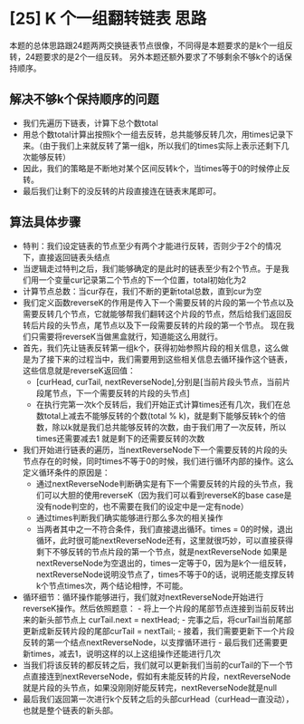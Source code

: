 # [25] K 个一组翻转链表 思路

本题的总体思路跟24题两两交换链表节点很像，不同得是本题要求的是k个一组反转，24题要求的是2个一组反转。
另外本题还额外要求了不够剩余不够k个的话保持顺序。

## 解决不够k个保持顺序的问题

- 我们先遍历下链表，计算下总个数total
- 用总个数total计算出按照k个一组去反转，总共能够反转几次，用times记录下来。（由于我们上来就反转了第一组k，所以我们的times实际上表示还剩下几次能够反转）
- 因此，我们的策略是不断地对某个区间反转k个，当times等于0的时候停止反转。
- 最后我们让剩下的没反转的片段直接连在链表末尾即可。

## 算法具体步骤

- 特判：我们设定链表的节点至少有两个才能进行反转，否则少于2个的情况下，直接返回链表头结点
- 当逻辑走过特判之后，我们能够确定的是此时的链表至少有2个节点。于是我们用一个变量cur记录第二个节点的下一个位置，total初始化为2
- 计算节点总数：当cur存在，我们不断的更新total总数，直到cur为空
- 我们定义函数reverseK的作用是传入下一个需要反转的片段的第一个节点以及需要反转几个节点，它就能够帮我们翻转这个片段的节点，然后给我们返回反转后片段的头节点，尾节点以及下一段需要反转的片段的第一个节点。
       现在我们只需要将reverseK当做黑盒就行，知道能这么用就行。
- 首先，我们先让链表反转第一组k个，获得初始参照片段的相关信息，这么做是为了接下来的过程当中，我们需要用到这些相关信息去循环操作这个链表，这些信息就是reverseK返回值：
  - [curHead, curTail, nextReverseNode],分别是[当前片段头节点，当前片段尾节点，下一个需要反转的片段的头节点]
  - 在执行完第一次k个反转后，我们开始正式计算times还有几次，我们在总数total上减去不能够反转的个数(total % k)，就是剩下能够反转k个的倍数，除以k就是我们总共能够反转的次数，由于我们用了一次反转，所以times还需要减去1
         就是剩下的还需要反转的次数
- 我们开始进行链表的遍历，当nextReverseNode下一个需要反转的片段的头节点存在的时候，同时times不等于0的时候，我们进行循环内部的操作。这么定义循环条件的原因是：
  - 通过nextReverseNode判断确实是有下一个需要反转的片段的头节点，我们可以大胆的使用reverseK（因为我们可以看到reverseK的base case是没有node判空的，也不需要在我们的设定中是一定有node）
  - 通过times判断我们确实能够进行那么多次的相关操作
  - 当两者其中之一不符合条件，我们直接退出循环。times = 0的时候，退出循环，此时很可能nextReverseNode还有，这里就很巧妙，可以直接获得剩下不够反转的节点片段的第一个节点，就是nextReverseNode
         如果是nextReverseNode为空退出的，times一定等于0，因为是k个一组反转，nextReverseNode说明没节点了，times不等于0的话，说明还能支撑反转k个节点times次，两个结论相悖，不可能。
- 循环细节：循环操作能够进行，我们就对nextReverseNode开始进行reverseK操作。然后依照题意：
            - 将上一个片段的尾部节点连接到当前反转出来的新头部节点上 curTail.next = nextHead;
            - 完事之后，将curTail当前尾部更新成新反转片段的尾部curTail = nextTail;
            - 接着，我们需要更新下一个片段反转的第一个结点nextReverseNode，以支撑循环进行
            - 最后我们还需要更新times，减去1，说明这样的以上这组操作还能进行几次
- 当我们将该反转的都反转之后，我们就可以更新我们当前的curTail的下一个节点直接连到nextReverseNode，假如有未能反转的片段，nextReverseNode就是片段的头节点，如果没刚刚好能反转完，nextReverseNode就是null
- 最后我们返回第一次进行k个反转之后的头部curHead（curHead一直没动），也就是整个链表的新头部。
